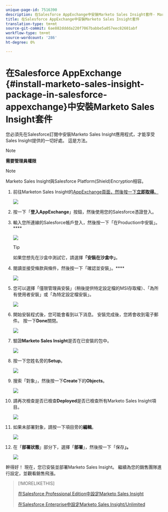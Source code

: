 ```yaml
---
unique-page-id: 7516390
description: 在Salesforce AppExchange中安裝Marketo Sales Insight套件- Marketo Docs —— 產品檔案
title: 在Salesforce AppExchange中安裝Marketo Sales Insight套件
translation-type: tm+mt
source-git-commit: 6ae882dddda220f7067babbe5a057eec82601abf
workflow-type: tm+mt
source-wordcount: '286'
ht-degree: 0%

---
```



# 在Salesforce AppExchange {#install-marketo-sales-insight-package-in-salesforce-appexchange}中安裝Marketo Sales Insight套件

您必須先在Salesforce訂閱中安裝Marketo Sales Insight應用程式，才能享受Sales Insight提供的一切好處。 這是方法。

>[!NOTE]
>
>**需要管理員權限**

>[!NOTE]
>
>Marketo Sales Insight與Salesforce Platform(Shield)Encryption相容。

1. 前往Marketon Sales Insight的[AppExchange頁面，然後按一下&#x200B;**立即取得**。](https://appexchange.salesforce.com/listingDetail?listingId=a0N30000001SVZmEAO)

   ![](assets/one.png)

1. 按一下「**登入AppExchange**」按鈕，然後使用您的Salesforce憑證登入。

1. 輸入您所連線的Salesforce帳戶登入，然後按一下「在Production中安裝」。****

   ![](assets/three.png)

   >[!TIP]
   >
   >如果您想先在沙盒中測試它，請選擇&#x200B;**「安裝在沙盒中」**。

1. 閱讀並接受條款與條件，然後按一下「確認並安裝」。****

   ![](assets/four.png)

1. 您可以選擇「僅限管理員安裝」（稍後提供特定設定檔的MSI存取權）、「為所有使用者安裝」或「為特定設定檔安裝」。

   ![](assets/five.png)

1. 開始安裝程式後，您可能會看到以下消息。 安裝完成後，您將會收到電子郵件。 按一下&#x200B;**Done**&#x200B;關閉。

   ![](assets/six.png)

1. 驗證&#x200B;**Marketo Sales Insight**&#x200B;是否在已安裝的包中。

   ![](assets/seven.png)

1. 按一下您姓名旁的&#x200B;**Setup**。

   ![](assets/image2015-5-22-14-3a40-3a39.png)

1. 搜索「對象」，然後按一下&#x200B;**Create**&#x200B;下的&#x200B;**Objects**。

   ![](assets/image2015-5-22-14-3a42-3a7.png)

1. 請再次檢查是否已檢查&#x200B;**Deployed**&#x200B;是否已檢查所有Marketo Sales Insight項目。

   ![](assets/image2015-5-27-16-3a15-3a58.png)

1. 如果未部署對象，請按一下項目旁的&#x200B;**編輯**。

   ![](assets/image2014-9-24-17-3a23-3a45.png)

1. 在「**部署狀態**」部分下，選擇「**部署**」，然後按一下「保存&#x200B;**」。**

   ![](assets/image2014-9-24-17-3a24-3a0.png)

幹得好！ 現在，您已安裝並部署Marketo Sales Insight。 繼續為您的銷售團隊進行設定，並觀看銷售飛漲。

>[!MORELIKETHIS]
>
>[在Salesforce Professional Edition中設定Marketo Sales Insight](/help/marketo/product-docs/marketo-sales-insight/msi-for-salesforce/configuration/configure-marketo-sales-insight-in-salesforce-professional-edition.md)
>
>[在Salesforce Enterprise中設定Marketo Sales Insight/Unlimited](/help/marketo/product-docs/marketo-sales-insight/msi-for-salesforce/configuration/configure-marketo-sales-insight-in-salesforce-enterprise-unlimited.md)
